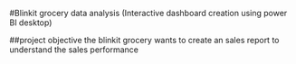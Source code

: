 #Blinkit grocery data analysis (Interactive dashboard creation using power BI desktop)

##project objective
 the blinkit grocery wants to create an sales report to understand the sales performance
